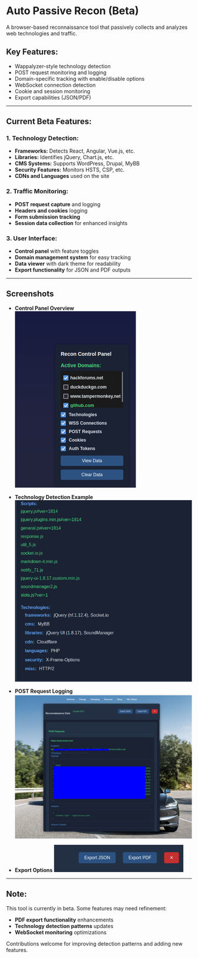 # Auto Passive Recon (Beta)
A browser-based reconnaissance tool that passively collects and analyzes web technologies and traffic.

## Key Features:
- Wappalyzer-style technology detection
- POST request monitoring and logging
- Domain-specific tracking with enable/disable options
- WebSocket connection detection
- Cookie and session monitoring
- Export capabilities (JSON/PDF)

---

## Current Beta Features:

### 1. Technology Detection:
   - **Frameworks:** Detects React, Angular, Vue.js, etc.
   - **Libraries:** Identifies jQuery, Chart.js, etc.
   - **CMS Systems:** Supports WordPress, Drupal, MyBB
   - **Security Features:** Monitors HSTS, CSP, etc.
   - **CDNs and Languages** used on the site

### 2. Traffic Monitoring:
   - **POST request capture** and logging
   - **Headers and cookies** logging
   - **Form submission tracking**
   - **Session data collection** for enhanced insights

### 3. User Interface:
   - **Control panel** with feature toggles
   - **Domain management system** for easy tracking
   - **Data viewer** with dark theme for readability
   - **Export functionality** for JSON and PDF outputs

---

## Screenshots

- **Control Panel Overview**
  ![Control Panel](4.png)

- **Technology Detection Example**
  ![Technology Detection](3.png)

- **POST Request Logging**
  ![POST Request Logging](2.png)

- **Export Options**
  ![Export Options](1.png)

---

## Note:
This tool is currently in beta. Some features may need refinement:
- **PDF export functionality** enhancements
- **Technology detection patterns** updates
- **WebSocket monitoring** optimizations

Contributions welcome for improving detection patterns and adding new features.
